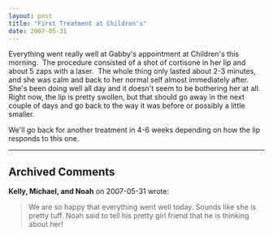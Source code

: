 ```yaml
---
layout: post
title: "First Treatment at Children's"
date: 2007-05-31
---
```


<p>Everything went really well at Gabby's appointment at Children's this morning.  The procedure consisted of a shot of cortisone in her lip and about 5 zaps with a laser.  The whole thing only lasted about 2-3 minutes, and she was calm and back to her normal self almost immediately after.  She's been doing well all day and it doesn't seem to be bothering her at all.  Right now, the lip is pretty swollen, but that should go away in the next couple of days and go back to the way it was before or possibly a little smaller.</p>
<p>We'll go back for another treatment in 4-6 weeks depending on how the lip responds to this one.</p>


---

## Archived Comments

**Kelly, Michael, and Noah** on 2007-05-31 wrote:

> We are so happy that everything went well today.  Sounds like she is pretty tuff.  Noah said to tell his pretty girl friend that he is thinking about her!
